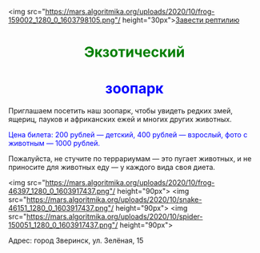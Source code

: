 <img src="https://mars.algoritmika.org/uploads/2020/10/frog-159002_1280_0_1603798105.png"/ height="30px"><a href="https://zoo61.ru/articles/10-luchshikh-domashnikh-reptiliy-dlya-vashego-terrariuma">Завести рептилию</a>
    <h1 style="text-align:center;color:green;">Экзотический</h1> 
    <h1 style="text-align:center;color:blue;"> зоопарк </h1>
    <p>Приглашаем посетить наш зоопарк, чтобы увидеть редких змей, ящериц, пауков и африканских ежей и многих других животных.</p>
    <p style="color:blue">Цена билета: 200 рублей — детский, 400 рублей — взрослый, фото с животным — 1000 рублей.</p>
    <p>Пожалуйста, не стучите по террариумам — это пугает животных, и не приносите для животных еду — у каждого вида своя диета.</p>
    <p>
        <img src="https://mars.algoritmika.org/uploads/2020/10/frog-46397_1280_0_1603917437.png"/ height="90px">
        <img src="https://mars.algoritmika.org/uploads/2020/10/snake-46151_1280_0_1603917437.png"/ height="90px">
        <img src="https://mars.algoritmika.org/uploads/2020/10/spider-150051_1280_0_1603917437.png"/ height="90px">
    </p>
    <p>Адрес: город Зверинск, ул. Зелёная, 15</p>
